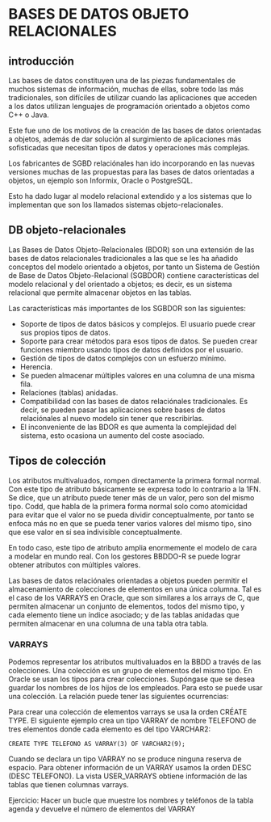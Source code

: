 BASES DE DATOS OBJETO RELACIONALES
==================================

## introducción
Las bases de datos constituyen una de las piezas fundamentales de muchos sistemas
de información, muchas de ellas, sobre todo las más tradicionales, son difíciles
de utilizar cuando las aplicaciones que acceden a los datos utilizan lenguajes de
programación orientado a objetos como C++ o Java.

Este fue uno de los motivos de la creación de las bases de datos orientadas a 
objetos, además de dar solución al surgimiento de aplicaciones más sofisticadas 
que necesitan tipos de datos y operaciones más complejas.

Los fabricantes de SGBD relaciónales han ido incorporando en las nuevas versiones
muchas de las propuestas para las bases de datos orientadas a objetos, un ejemplo 
son Informix, Oracle o PostgreSQL.

Esto ha dado lugar al modelo relacional extendido y a los sistemas que lo 
implementan que son los llamados sistemas objeto-relacionales.


## DB objeto-relacionales
Las Bases de Datos Objeto-Relacionales (BDOR) son una extensión de las bases de
datos relacionales tradicionales a las que se les ha añadido conceptos del modelo
orientado a objetos, por tanto un Sistema de Gestión de Base de Datos
Objeto-Relacional (SGBDOR) contiene características del modelo relacional y del
orientado a objetos; es decir, es un sistema relacional que permite almacenar
objetos en las tablas.

Las características más importantes de los SGBDOR son las siguientes:

* Soporte de tipos de datos básicos y complejos. El usuario puede crear sus propios
tipos de datos.
* Soporte para crear métodos para esos tipos de datos. Se pueden crear funciones 
miembro usando tipos de datos definidos por el usuario.
* Gestión de tipos de datos complejos con un esfuerzo mínimo.
* Herencia.
* Se pueden almacenar múltiples valores en una columna de una misma fila.
* Relaciones (tablas) anidadas.
* Compatibilidad con las bases de datos relaciónales tradicionales. Es decir, se
pueden pasar las aplicaciones sobre bases de datos relaciónales al nuevo modelo
sin tener que rescribirlas.
* El inconveniente de las BDOR es que aumenta la complejidad del sistema, esto
ocasiona un aumento del coste asociado.


## Tipos de colección
Los atributos multivaluados, rompen directamente la primera formal normal. Con
este tipo de atributo básicamente se expresa todo lo contrario a la 1FN. Se dice,
que un atributo puede tener más de un valor, pero son del mismo tipo. Codd, que
habla de la primera forma normal solo como atomicidad para evitar que el valor no
se pueda dividir conceptualmente, por tanto se enfoca más no en que se pueda
tener varios valores del mismo tipo, sino que ese valor en sí sea indivisible
conceptualmente.

En todo caso, este tipo de atributo amplia enormemente el modelo de cara a
modelar en mundo real. Con los gestores BBDDO-R se puede lograr obtener atributos
con múltiples valores.

Las bases de datos relaciónales orientadas a objetos pueden permitir el
almacenamiento de colecciones de elementos en una única columna. Tal es el caso
de los VARRAYS en Oracle, que son similares a los arrays de C, que permiten
almacenar un conjunto de elementos, todos del mismo tipo, y cada elemento tiene
un índice asociado; y de las tablas anidadas que permiten almacenar en una
columna de una tabla otra tabla.

### VARRAYS
Podemos representar los atributos multivaluados en la BBDD a través de las
colecciones. Una colección es un grupo de elementos del mismo tipo. En Oracle se
usan los tipos para crear colecciones. Supóngase que se desea guardar los nombres
de los hijos de los empleados. Para esto se puede usar una colección. La relación
puede tener las siguientes ocurrencias:

Para crear una colección de elementos varrays se usa la orden CRÉATE TYPE. El 
siguiente ejemplo crea un tipo VARRAY de nombre TELEFONO de tres elementos donde
cada elemento es del tipo VARCHAR2:

	CREATE TYPE TELEFONO AS VARRAY(3) OF VARCHAR2(9);

Cuando se declara un tipo VARRAY no se produce ninguna reserva de espacio. Para
obtener información de un VARRAY usamos la orden DESC (DESC TELEFONO). La vista
USER_VARRAYS obtiene información de las tablas que tienen columnas varrays.

Ejercicio:
Hacer un bucle que muestre los nombres y teléfonos de la tabla agenda y devuelve
el número de elementos del VARRAY

